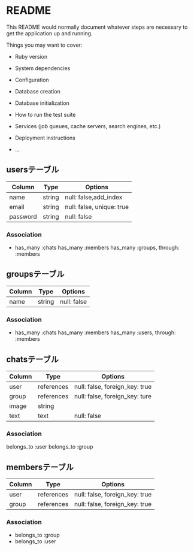 # README

This README would normally document whatever steps are necessary to get the
application up and running.

Things you may want to cover:

* Ruby version

* System dependencies

* Configuration

* Database creation

* Database initialization

* How to run the test suite

* Services (job queues, cache servers, search engines, etc.)

* Deployment instructions

* ...

## usersテーブル
|Column|Type|Options|
|------|----|-------|
|name|string|null: false,add_index|
|email|string|null: false, unique: true|
|password|string|null: false|

### Association
- has_many :chats
has_many :members
has_many :groups, through: :members

## groupsテーブル
|Column|Type|Options|
|------|----|-------|
|name|string|null: false|

### Association
- has_many :chats
has_many :members
has_many :users, through: :members

## chatsテーブル
|Column|Type|Options|
|------|----|-------|
|user|references|null: false, foreign_key: true|
|group|references|null: false, foreign_key: ture|
|image|string|
|text|text|null: false|


### Association
belongs_to :user
belongs_to :group

## membersテーブル
|Column|Type|Options|
|------|----|-------|
|user|references|null: false, foreign_key: true|
|group|references|null: false, foreign_key: true|

### Association
- belongs_to :group
- belongs_to :user
